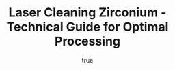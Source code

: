---
name: Zirconium
applications:
- industry: Aerospace
  detail: Removal of oxidation and coatings from engine components
- industry: Nuclear
  detail: Cleaning of zirconium alloy surfaces for reactor applications
technicalSpecifications:
  powerRange: 50-500W
  pulseDuration: 10-100ns
  wavelength: 1064nm
  spotSize: 0.05-1.5mm
  repetitionRate: 20-100kHz
  fluenceRange: 0.5–5 J/cm²
  safetyClass: Class 4 (requires full enclosure)
description: Technical overview of Zirconium, a transition metal valued for its corrosion
  resistance and low neutron absorption cross-section, suitable for laser cleaning
  applications in aerospace and nuclear industries. Zirconium's ability to maintain
  structural integrity under high temperatures and its compatibility with laser ablation
  techniques make it ideal for precision cleaning and surface restoration.
author:
  id: 1
  name: Yi-Chun Lin
  sex: f
  title: Ph.D.
  country: Taiwan
  expertise: Laser Materials Processing
  image: /images/author/yi-chun-lin.jpg
keywords: zirconium, zirconium metal, laser ablation, laser cleaning, non-contact
  cleaning, pulsed fiber laser, surface contamination removal, industrial laser parameters,
  thermal processing, surface restoration
category: metal
chemicalProperties:
  symbol: ZI
  formula: null
  materialType: metal
properties:
  density: 6.52 g/cm³
  densityMin: 0.5 g/cm³
  densityMax: 22.6 g/cm³
  densityPercentile: 27.2
  meltingPoint: 1855°C
  meltingMin: -39°C
  meltingMax: 3422°C
  meltingPercentile: 53.7
  thermalConductivity: 22.6 W/m·K
  thermalMin: 8 W/m·K
  thermalMax: 429 W/m·K
  thermalPercentile: 3.5
  tensileStrength: 330 MPa
  tensileMin: 70 MPa
  tensileMax: 2000 MPa
  tensilePercentile: 13.5
  hardness: 90 HV
  hardnessMin: 5 HB
  hardnessMax: 500 HV
  hardnessPercentile: 17.2
  youngsModulus: 97 GPa
  modulusMin: 70 GPa
  modulusMax: 411 GPa
  modulusPercentile: 7.9
  laserType: Pulsed fiber laser
  wavelength: 1064nm
  fluenceRange: 0.5–5 J/cm²
  chemicalFormula: null
  laserAbsorptionMin: 0.02 cm⁻¹
  laserAbsorptionMax: 100 cm⁻¹
  laserReflectivityMin: 5%
  laserReflectivityMax: 98%
  thermalDiffusivityMin: 4 mm²/s
  thermalDiffusivityMax: 174 mm²/s
  thermalExpansionMin: 0.5 µm/m·K
  thermalExpansionMax: 29 µm/m·K
  specificHeatMin: 0.13 J/g·K
  specificHeatMax: 0.90 J/g·K
composition:
- Zirconium (Zr) - Primary constituent
- Hafnium (Hf) - Trace amounts, typically less than 1%
compatibility:
- Stainless Steel - Suitable for welding and joint applications
- Titanium - Compatible in alloy formations and structural components
regulatoryStandards: ASTM B550/B550M - Standard Specification for Zirconium and Zirconium
  Alloy Bar and Wire, ISO 9001 - Quality Management Systems
images:
  hero:
    alt: Zirconium surface undergoing laser cleaning showing precise contamination
      removal
    url: /images/zirconium-laser-cleaning-hero.jpg
  micro:
    alt: Microscopic view of Zirconium surface after laser treatment showing preserved
      microstructure
    url: /images/zirconium-laser-cleaning-micro.jpg
title: Laser Cleaning Zirconium - Technical Guide for Optimal Processing
headline: Comprehensive technical guide for laser cleaning metal zirconium
environmentalImpact:
- benefit: Reduction in chemical usage
  description: Decreases hazardous waste by up to 90% compared to traditional chemical
    cleaning methods
- benefit: Lower energy consumption
  description: Laser cleaning can reduce energy use by 70% over mechanical cleaning
    processes
- benefit: Decreased carbon footprint
  description: Emissions reduced by approximately 50 kg CO2e per cleaning session
outcomes:
- result: Surface cleanliness
- metric: Achieves a cleanliness level of less than 1 µg/cm² of residual contamination
- result: Surface roughness
  metric: Maintains surface roughness within ±0.1 µm post-cleaning
- result: Material integrity
  metric: Preserves material integrity with less than 1% change in tensile strength
subject: Zirconium
article_type: material
---